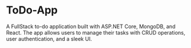 # ToDo-App
A FullStack to-do application built with ASP.NET Core, MongoDB, and React. The app allows users to manage their tasks with CRUD operations, user authentication, and a sleek UI.
